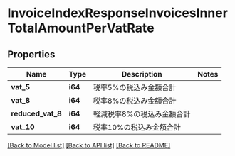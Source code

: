 # InvoiceIndexResponseInvoicesInnerTotalAmountPerVatRate

## Properties

Name | Type | Description | Notes
------------ | ------------- | ------------- | -------------
**vat_5** | **i64** | 税率5%の税込み金額合計 | 
**vat_8** | **i64** | 税率8%の税込み金額合計 | 
**reduced_vat_8** | **i64** | 軽減税率8%の税込み金額合計 | 
**vat_10** | **i64** | 税率10%の税込み金額合計 | 

[[Back to Model list]](../README.md#documentation-for-models) [[Back to API list]](../README.md#documentation-for-api-endpoints) [[Back to README]](../README.md)


